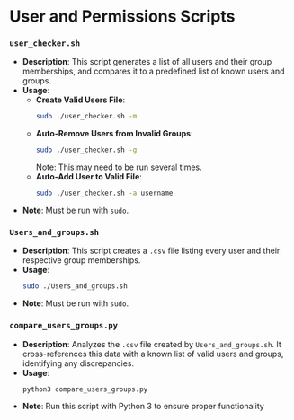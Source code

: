 # User and Permissions Scripts

### `user_checker.sh`

- **Description**: This script generates a list of all users and their group memberships, and compares it to a predefined list of known users and groups.
- **Usage**:
  - **Create Valid Users File**: 
    ```bash
    sudo ./user_checker.sh -m
    ```
  - **Auto-Remove Users from Invalid Groups**:
    ```bash
    sudo ./user_checker.sh -g
    ```
    Note: This may need to be run several times.
  - **Auto-Add User to Valid File**:
    ```bash
    sudo ./user_checker.sh -a username
    ```
- **Note**: Must be run with `sudo`.

### `Users_and_groups.sh`

- **Description**: This script creates a `.csv` file listing every user and their respective group memberships.
- **Usage**:
  ```bash
  sudo ./Users_and_groups.sh
  ```
- **Note**: Must be run with `sudo`.

### `compare_users_groups.py`

- **Description**: Analyzes the `.csv` file created by `Users_and_groups.sh`. It cross-references this data with a known list of valid users and groups, identifying any discrepancies.
- **Usage**: 
  ```bash
  python3 compare_users_groups.py
  ```
- **Note**: Run this script with Python 3 to ensure proper functionality
